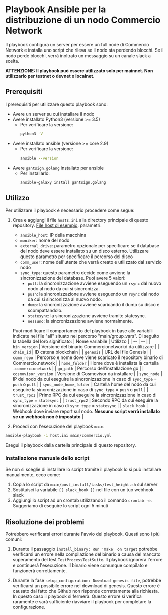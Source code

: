 # Playbook Ansible per la distribuzione di un nodo Commercio Network
Il playbook configura un server per essere un full node di Commercio Network e installa uno script che rileva se il nodo sta perdendo blocchi.
Se il nodo perde blocchi, verrà inoltrato un messaggio su un canale slack a scelta.

**ATTENZIONE: Il playbook può essere utilizzato solo per mainnet. Non utilizzarlo per testnet o devnet o localnet.**


## Prerequisiti
I prerequisiti per utilizzare questo playbook sono:
* Avere un server su cui installare il nodo
* Avere installato Python3 (versione >= 3.5)
     * Per verificare la versione:
         ```bash
         python3 -V
         ```
* Avere installato ansible (versione >= core 2.9)
     * Per verificare la versione:
         ```bash
         ansible --version
         ```
* Avere `gantsign.golang` installato per ansible
     * Per installarlo:
         ```bash
         ansible-galaxy install gantsign.golang
         ```
## Utilizzo
Per utilizzare il playbook è necessario procedere come segue:

1. Crea e aggiungi il file `hosts.ini` alla directory principale di questo repository. [File host di esempio](.hosts.ini). parametri:
      * `ansible_host`: IP della macchina
      * `moniker`: nome del nodo
      * `external_drive`: parametro opzionale per specificare se il database del nodo deve essere installato su un disco esterno. Utilizzare questo parametro per specificare il percorso del disco
      * `comm_user`: nome dell'utente che verrà creato e utilizzato dal servizio nodo
      * `sync_type`: questo parametro decide come avviene la sincronizzazione del database.
      Puoi avere 5 valori:
          * `pull`: la sincronizzazione avviene eseguendo un `rsync` dal nuovo nodo al nodo da cui si sincronizza.
          * `push`: la sincronizzazione avviene eseguendo un `rsync` dal nodo da cui si sincronizza al nuovo nodo.
          * `dump`: la sincronizzazione avviene scaricando il dump su disco e scompattandolo.
          * `statesync`: la sincronizzazione avviene tramite statesync.
          * `nessuno`: la sincronizzazione avviene normalmente.
    
      Puoi modificare il comportamento del playbook in base alle variabili indicate nel file "all" situato nel percorso "main/group_vars". Di seguito la tabella del loro significato:
      | Nome variabile | Utilizzo |
      | -- | -- |
      | `bin_version` | Versione del binario Commercionetworkd da utilizzare |
      | `chain_id` | ID catena blockchain |
      | `genesis` | URL del file Genesis |
      | `comm_repo` | Percorso e nome dove viene scaricato il repository binario di Commercio.network |
      | `home_folder` | Home dove è installata la cartella `.commercionetwork` |
      | `go_path` | Percorso dell'installazione go |
      | `cosmovisor_version` | Versione di Cosmovisor da installare |
      | `sync_node` | IP del nodo da cui eseguire la sincronizzazione in caso di `sync_type` = `push` o `pull` |
      | `sync_node_home_folder` | Cartella home del nodo da cui eseguire la sincronizzazione in caso di `sync_type` = `push` o `pull` |
      | `trust_rpc1` | Primo RPC da cui eseguire la sincronizzazione in caso di `sync_type` = `statesync` |
      | `trust_rpc2` | Secondo RPC da cui eseguire la sincronizzazione in caso di `sync_type` = `statesync` |
      | `slack_hook` | Webhook dove inviare report sul nodo. **Nessuno script verrà installato se un webhook non è impostato** |

2. Procedi con l'esecuzione del playbook `main`:
```bash
ansible-playbook -i host.ini main/commercio.yml
```

Esegui il playbook dalla cartella principale di questo repository.

### Installazione manuale dello script
Se non si sceglie di installare lo script tramite il playbook lo si può installare manualmente, ecco come:
1. Copia lo script da `main/post_install/tasks/test_height.sh` sul server
2. Sostituisci la variabile `{{ slack_hook }}` nel file con un tuo webhook slack
3. Aggiungi lo script ad un crontab utilizzando il comando `crontab -e`. Suggeriamo di eseguire lo script ogni 5 minuti

## Risoluzione dei problemi
Potrebbero verificarsi errori durante l'avvio del playbook. Questi sono i più comuni:

1. Durante il passaggio `install_binary: Run 'make' on target` potrebbe verificarsi un errore nella compilazione del binario a causa del mancato superamento del test `TestProcessTestSuite`.
Il playbook ignorerà l'errore e continuerà l'esecuzione. Il binario viene comunque compilato e funzionerà correttamente.

2. Durante la fase `setup_configuration: Download genesis file`, potrebbe verificarsi un possibile errore nel download di genesis. Questo errore è causato dal fatto che Github non risponde correttamente alla richiesta. In questo caso il playbook si fermerà. Questo errore si verifica raramente e sarà sufficiente riavviare il playbook per completare la configurazione.